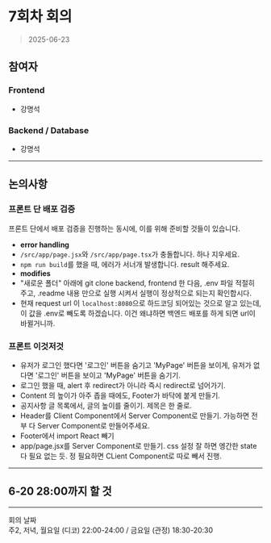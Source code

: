 # 7회차 회의  
> 2025-06-23

## 참여자

### Frontend
- 강명석  

### Backend / Database
- 강명석  

---

## 논의사항

### 프론트 단 배포 검증
프론트 단에서 배포 검증을 진행하는 동시에, 이를 위해 준비할 것들이 있습니다.
- **error handling**
- `/src/app/page.jsx`와 `/src/app/page.tsx`가 충돌합니다. 하나 지우세요.
- `npm run build`를 했을 때, 에러가 서너개 발생합니다. result 해주세요.
- **modifies**
- "새로운 폴더" 아래에 git clone backend, frontend 한 다음, .env 파일 적절히 주고, .readme 내용 만으로 실행 시켜서 실행이 정상적으로 되는지 확인합시다.  
- 현재 request url 이 `localhost:8080`으로 하드코딩 되어있는 것으로 알고 있는데, 이 값을 .env로 빼도록 하겠습니다. 이건 왜냐하면 백엔드 배포를 하게 되면 url이 바뀔거니까.

### 프론트 이것저것
- 유저가 로그인 했다면 '로그인' 버튼을 숨기고 'MyPage' 버튼을 보이게, 유저가 없다면 '로그인' 버튼을 보이고 'MyPage' 버튼을 숨기기.
- 로그인 했을 때, alert 후 redirect가 아니라 즉시 redirect로 넘어가기.
- Content 의 높이가 아주 좁을 때에도, Footer가 바닥에 붙게 만들기.
- 공지사항 글 목록에서, 글의 높이를 줄이기. 제목은 한 줄로.
- Header를 Client Component에서 Server Component로 만들기. 가능하면 전부 다 Server Component로 만들어주세요.
- Footer에서 import React 빼기
- app/page.jsx를 Server Component로 만들기. css 설정 잘 하면 엥간한 state 다 필요 없는 듯. 정 필요하면 CLient Component로 따로 빼서 진행.

---

## 6-20 28:00까지 할 것



---

회의 날짜   
주2, 저녁, 월요일 (디코) 22:00-24:00 / 금요일 (관정) 18:30-20:30
